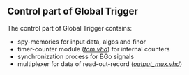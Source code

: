 ## Control part of Global Trigger

The control part of Global Trigger contains:
  * spy-memories for input data, algos and finor
  * timer-counter module (*[tcm.vhd](../firmware/hdl/control/tcm.vhd)*) for internal counters
  * synchronization process for BGo signals
  * multiplexer for data of read-out-record (*[output_mux.vhd](../firmware/hdl/control/output_mux.vhd)*)

